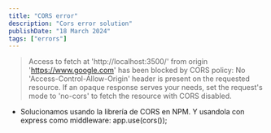 ```yaml
---
title: "CORS error"
description: "Cors error solution"
publishDate: "18 March 2024"
tags: ["errors"]
---
```


> Access to fetch at 'http://localhost:3500/' from origin 'https://www.google.com' has been blocked by CORS policy: No 'Access-Control-Allow-Origin' header is present on the requested resource. If an opaque response serves your needs, set the request's mode to 'no-cors' to fetch the resource with CORS disabled.

- Solucionamos usando la librería de CORS en NPM. Y usandola con express como middleware: app.use(cors());
